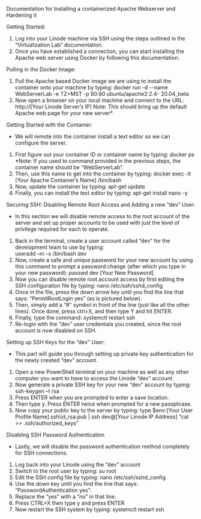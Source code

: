 Documentation for Installing a containerized Apache Webserver and Hardening it


Getting Started:
1.	Log into your Linode machine via SSH using the steps outlined in the “Virtualization Lab” documentation. 
2.	Once you have established a connection, you can start installing the Apache web server using Docker by following this documentation.

Pulling in the Docker Image:
1.	Pull the Apache based Docker image we are using to install the container onto your machine by typing:
     		docker run -d --name WebServerLab -e TZ=MST -p 80:80 ubuntu/apache2:2.4-	20.04_beta
2.	Now open a browser on your local machine and connect to the URL: 
      	http://[Your Linode Server’s IP]
Note: This should bring up the default Apache web page for your new server*

Getting Started with the Container:
-	We will remote into the container install a text editor so we can configure the server.
1.	First figure out your container ID or container name by typing: 
      	docker ps
*Note: If you used to command provided in the previous steps, the container name should be “WebServerLab”.
2.	Then, use this name to get into the container by typing:
      	docker exec -it [Your Apache Container’s Name] /bin/bash
3.	Now, update the container by typing:
      	apt-get update
4.	Finally, you can install the text editor by typing:
		apt-get install nano -y

Securing SSH:
Disabling Remote Root Access and Adding a new “dev” User:
-	In this section we will disable remote access to the root account of the server and set up proper accounts to be used with just the level of privilege required for each to operate.
1.	Back in the terminal, create a user account called “dev” for the development team to use by typing: 	
      	useradd –m –s /bin/bash dev
2.	Now, create a safe and unique password for your new account by using this command to prompt a password change (after which you type in your new password):
      	passwd dev
      	[Your New Password]
3.	Now you can disable remote root account access by first editing the SSH configuration file by typing:
      	nano /etc/ssh/sshd_config
4.	Once in the file, press the down arrow key until you find the line that says: “PermitRootLogin yes” (as is pictured below). 
5.	Then, simply add a “#” symbol in front of the line (just like all the other lines). Once done, press ctrl+X, and then type Y and hit ENTER.
6.	Finally, type the command: 
      	systemctl restart ssh
7.	Re-login with the “dev” user credentials you created, since the root account is now disabled on SSH.

Setting up SSH Keys for the “dev” User:
-	This part will guide you through setting up private key authentication for the newly created “dev” account.
1.	Open a new PowerShell terminal on your machine as well as any other computer you want to have to access the Linode “dev” account.
2.	Now generate a private SSH key for your new “dev” account by typing:
      	ssh-keygen –t rsa 
3.	Press ENTER when you are prompted to enter a save location. 
4.	Then type y. Press ENTER twice when prompted for a new passphrase.
5.	Now copy your public key to the server by typing:
      	type $env:[Your User Profile Name]\.ssh\id_rsa.pub | ssh dev@[Your Linode IP Address] “cat >> .ssh/authorized_keys” 

Disabling SSH Password Authentication
-	Lastly, we will disable the password authentication method completely for SSH connections.
1.	Log back into your Linode using the “dev” account
2.	Switch to the root user by typing:
      	su root
3.	Edit the SSH config file by typing: 
      	nano /etc/ssh/sshd_config
4.	Use the down key until you find the line that says: “PasswordAuthentication yes”.
5.	Replace the “yes” with a “no” in that line.
6.	Press CTRL+X then type y and press ENTER
7.	Now restart the SSH system by typing:
      	systemctl restart ssh


